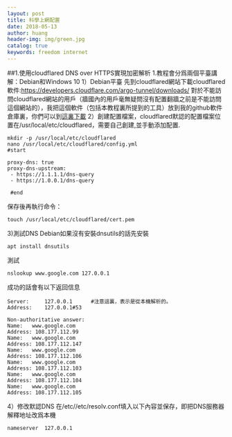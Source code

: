 ```yaml
---
layout: post
title: 科學上網配置
date: 2018-05-13
author: huang
header-img: img/green.jpg
catalog: true
keywords: freedom internet
---
```


##1.使用cloudflared DNS over HTTPS實現加密解析
1.教程會分爲兩個平臺講解：Debian和Windows 10
1）Debian平臺
先到cloudflared網站下載cloudflared軟件:https://developers.cloudflare.com/argo-tunnel/downloads/
對於不能訪問cloudflared網站的用戶（牆國內的用戶毫無疑問沒有配置翻牆之前是不能訪問這個網站的），我把這個軟件（包括本教程裏所提到的工具）放到我的github軟件倉庫裏，你們可以到[這裏下載](https://github.com/huangwenshan1999/net-tools) 
2）創建配置檔案，cloudflared默認的配置檔案位置在/usr/local/etc/cloudflared，需要自己創建,並手動添加配置.
```
mkdir -p /usr/local/etc/cloudflared
nano /usr/local/etc/cloudflared/config.yml
#start

proxy-dns: true
proxy-dns-upstream:
 - https://1.1.1.1/dns-query
 - https://1.0.0.1/dns-query
 
 #end
```
保存後再執行命令：
```
touch /usr/local/etc/cloudflared/cert.pem
```
3)測試DNS
Debian如果沒有安裝dnsutils的話先安裝
```
apt install dnsutils
```
測試
```
nslookup www.google.com 127.0.0.1
```
成功的話會有以下返回信息
```
Server:		127.0.0.1      #注意這裏，表示是從本機解析的。
Address:	127.0.0.1#53

Non-authoritative answer:
Name:	www.google.com
Address: 108.177.112.99
Name:	www.google.com
Address: 108.177.112.147
Name:	www.google.com
Address: 108.177.112.106
Name:	www.google.com
Address: 108.177.112.103
Name:	www.google.com
Address: 108.177.112.104
Name:	www.google.com
Address: 108.177.112.105

```
4）修改默認DNS
在/etc//etc/resolv.conf填入以下內容並保存，即把DNS服務器解釋地址改爲本機
```
nameserver  127.0.0.1
```